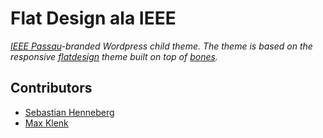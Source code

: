 # Flat Design ala IEEE

_[IEEE Passau](http://ieee.students.uni-passau.de/ "IEEE Student Branch Passau")-branded Wordpress child theme. The theme is based on the responsive [flatdesign](https://github.com/maxklenk/flatdesign/ "Flatdesign by maxklenk") theme built on top of [bones](https://github.com/eddiemachado/bones)._

## Contributors
- [Sebastian Henneberg](http://github.com/sebastianhenneberg)
- [Max Klenk](http://github.com/maxklenk)